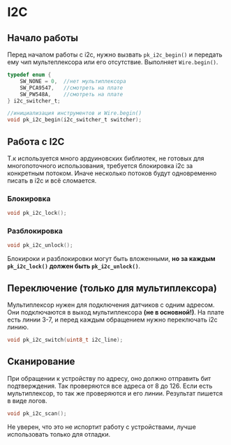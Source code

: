 # I2C

## Начало работы

Перед началом работы с i2c, нужно вызвать `pk_i2c_begin()` и передать ему чип мультеплексора или его отсутствие. Выполняет `Wire.begin()`.

```C
typedef enum {
    SW_NONE = 0,  //нет мультиплексора
    SW_PCA9547,   //смотреть на плате
    SW_PW548A,    //смотреть на плате
} i2c_switcher_t;

//инициализация инструментов и Wire.begin()
void pk_i2c_begin(i2c_switcher_t switcher);
```

## Работа с I2C
Т.к используется много ардуиновских библиотек, не готовых для многопоточного использования, требуется блокировка i2c за конкретным потоком. Иначе несколько потоков будут одновременно писать в i2c и всё сломается.
### Блокировка
```C
void pk_i2c_lock();
```
### Разблокировка
```C
void pk_i2c_unlock();
```
Блокироки и разблокировки могут быть вложенными, __но за каждым `pk_i2c_lock()` должен быть `pk_i2c_unlock()`__.

## Переключение (только для мультиплексора)
Мультиплексор нужен для подключения датчиков с одним адресом. Они подключаются в выход мультиплексора __(не в основной!)__. На плате есть линии 3-7, и перед каждым
обращением нужно переключать i2c линию.
```C
void pk_i2c_switch(uint8_t i2c_line);
```
## Cканирование
При обращении к устройству по адресу, оно должно отправить бит подтверждения. Так
проверяются все адреса от 8 до 126. Если есть мультиплексор, то так же проверяются и его линии. Результат пишется в виде логов.
```C
void pk_i2c_scan();
```
Не уверен, что это не испортит работу с устройствами, лучше использовать только для
отладки.